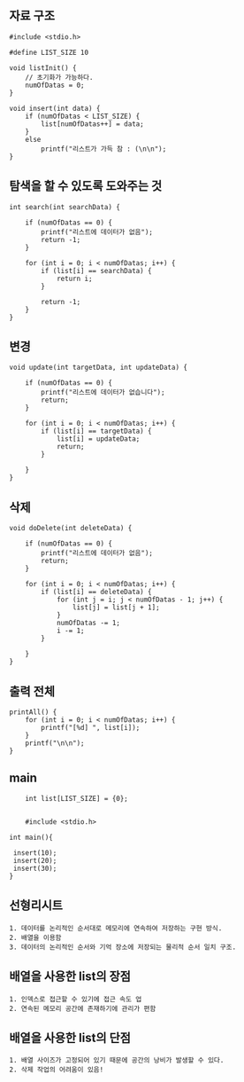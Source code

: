 ## 자료 구조

    #include <stdio.h>

    #define LIST_SIZE 10

    void listInit() {
	    // 초기화가 가능하다.
	    numOfDatas = 0;
    }

    void insert(int data) {
	    if (numOfDatas < LIST_SIZE) {
		    list[numOfDatas++] = data;
	    }
	    else
		    printf("리스트가 가득 참 : (\n\n");
    }
## 탐색을 할 수 있도록 도와주는 것
    int search(int searchData) {

	    if (numOfDatas == 0) {
		    printf("리스트에 데이터가 없음");
		    return -1;
    	}

	    for (int i = 0; i < numOfDatas; i++) {
		    if (list[i] == searchData) {
		    	return i;
		    }

		    return -1;
	    }
    }
## 변경
    void update(int targetData, int updateData) {

	    if (numOfDatas == 0) {
	    	printf("리스트에 데이터가 없습니다");
	    	return;
	    }

	    for (int i = 0; i < numOfDatas; i++) {
		    if (list[i] == targetData) {
		    	list[i] = updateData;
		    	return;
		    }

	    }
    }

## 삭제

    void doDelete(int deleteData) {

	    if (numOfDatas == 0) {
	    	printf("리스트에 데이터가 없음");
	    	return;
	    }

        for (int i = 0; i < numOfDatas; i++) {
            if (list[i] == deleteData) {
                for (int j = i; j < numOfDatas - 1; j++) {
                    list[j] = list[j + 1]; 
                }
                numOfDatas -= 1;
                i -= 1;
            }

        }
    }

## 출력 전체
    printAll() {
        for (int i = 0; i < numOfDatas; i++) {
            printf("[%d] ", list[i]);
        }
        printf("\n\n");
    }
## main
        int list[LIST_SIZE] = {0};


        #include <stdio.h>

    int main(){

     insert(10);
     insert(20);
     insert(30);
    }



## 선형리시트

    
    1. 데이터를 논리적인 순서대로 메모리에 연속하여 저장하는 구현 방식.
    2. 배열을 이용함
    3. 데이터의 논리적인 순서와 기억 장소에 저장되는 물리적 순서 일치 구조.


## 배열을 사용한 list의 장점

    1. 인덱스로 접근할 수 있기에 접근 속도 업
    2. 연속된 메모리 공간에 존재하기에 관리가 편함
    
## 배열을 사용한 list의 단점

    1. 배열 사이즈가 고정되어 있기 때문에 공간의 낭비가 발생할 수 있다.
    2. 삭제 작업의 어려움이 있음!



    






